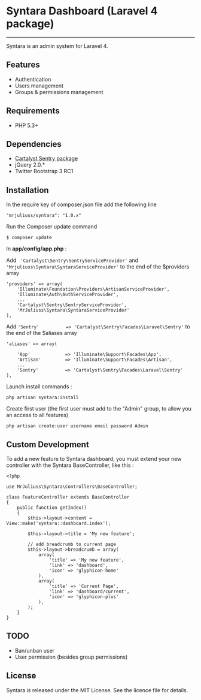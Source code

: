 # Syntara Dashboard (Laravel 4 package)

-----------

Syntara is an admin system for Laravel 4. 

## Features

* Authentication
* Users management
* Groups & permissions management

## Requirements
* PHP 5.3+

## Dependencies

* [Cartalyst Sentry package](https://github.com/cartalyst/sentry)
* jQuery 2.0.*
* Twitter Bootstrap 3 RC1

## Installation

In the require key of composer.json file add the following line

```"mrjuliuss/syntara": "1.0.x"```

Run the Composer update command

```$ composer update```

In **app/config/app.php** :

Add  ``` 'Cartalyst\Sentry\SentryServiceProvider'``` and  ```'Mrjuliuss\Syntara\SyntaraServiceProvider'``` to the end of the $providers array

    'providers' => array(
        'Illuminate\Foundation\Providers\ArtisanServiceProvider',
        'Illuminate\Auth\AuthServiceProvider',
        ...
        'Cartalyst\Sentry\SentryServiceProvider',
        'MrJuliuss\Syntara\SyntaraServiceProvider'
    ),
    
Add ```'Sentry'          => 'Cartalyst\Sentry\Facades\Laravel\Sentry'``` to the end of the $aliases array

    'aliases' => array(

        'App'             => 'Illuminate\Support\Facades\App',
        'Artisan'         => 'Illuminate\Support\Facades\Artisan',
        ...
        'Sentry'          => 'Cartalyst\Sentry\Facades\Laravel\Sentry'
    ),

Launch install commands : 

```php artisan syntara:install```

Create first user (the first user must add to the "Admin" group, to allow you an access to all features)

``` php artisan create:user username email password Admin ```


## Custom Development 

To add a new feature to Syntara dashboard, you must extend your new controller with the Syntara BaseController, like this : 

    <?php
    
    use MrJuliuss\Syntara\Controllers\BaseController;
    
    class FeatureController extends BaseController 
    {
        public function getIndex()
        {
            $this->layout->content = View::make('syntara::dashboard.index');
    
            $this->layout->title = 'My new feature';
    
            // add breadcrumb to current page
            $this->layout->breadcrumb = array(
                array(
                    'title' => 'My new feature',
                    'link' => 'dashboard',
                    'icon' => 'glyphicon-home'
                ),
                array(
                    'title' => 'Current Page',
                    'link' => 'dashboard/current',
                    'icon' => 'glyphicon-plus'
                ),
            );
        }
    }


## TODO 

* Ban/unban user
* User permission (besides group permissions)

## License

Syntara is released under the MIT License. See the licence file for details.
